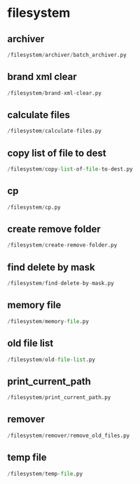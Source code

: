 # filesystem

## archiver
```python
/filesystem/archiver/batch_archiver.py
```


## brand xml clear
```python
/filesystem/brand-xml-clear.py
```


## calculate files
```python
/filesystem/calculate-files.py
```


## copy list of file to dest
```python
/filesystem/copy-list-of-file-to-dest.py
```


## cp
```python
/filesystem/cp.py
```


## create remove folder
```python
/filesystem/create-remove-folder.py
```


## find delete by mask
```python
/filesystem/find-delete-by-mask.py
```


## memory file
```python
/filesystem/memory-file.py
```


## old file list
```python
/filesystem/old-file-list.py
```


## print_current_path
```python
/filesystem/print_current_path.py
```


## remover
```python
/filesystem/remover/remove_old_files.py
```


## temp file
```python
/filesystem/temp-file.py
```

